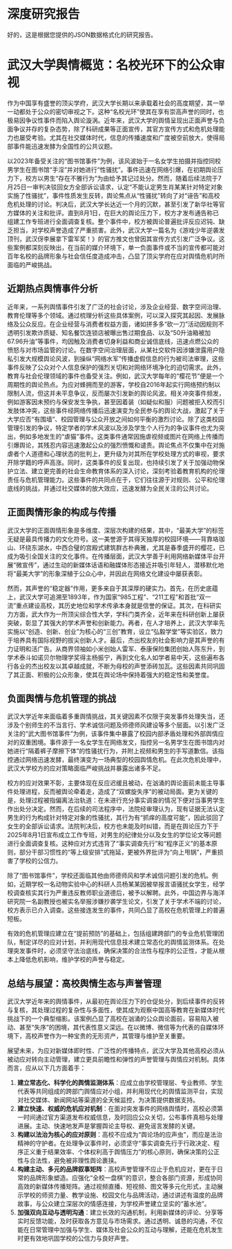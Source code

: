 # 深度研究报告

好的，这是根据您提供的JSON数据格式化的研究报告。

# 武汉大学舆情概览：名校光环下的公众审视

作为中国享有盛誉的顶尖学府，武汉大学长期以来承载着社会的高度期望，其一举一动都处于公众的密切审视之下。这种“名校光环”使其在享有崇高声誉的同时，也极易因争议性事件而陷入舆论漩涡。近年来，武汉大学的舆情呈现出正面声誉与负面争议并存的复杂态势，除了科研成果等正面宣传，其官方宣传方式和危机处理能力也屡受考验。尤其在社交媒体时代，信息的传播速度和广度被空前放大，使得局部事件能迅速发酵为全国性的公共议题。

以2023年备受关注的“图书馆事件”为例，该风波始于一名女学生拍摄并指控同校男学生在图书馆“手淫”并对她进行“性骚扰”。事件迅速在网络引爆，在初期舆论压力下，校方以男生“存在不雅行为”为由给予其记过处分。然而，随着后续法院于7月25日一审判决驳回女方全部诉讼请求，认定“不能认定男生肖某某针对特定对象实施了性骚扰”，事件性质发生反转，舆论焦点从“性骚扰”转向了对“诬告”和高校危机处理的讨论。判决后，武汉大学长达近一个月的沉默，甚至引发了新华社等官方媒体的关注和批评。直到8月1日，在巨大的舆论压力下，校方才发布通告称已组建工作专班进行全面调查复核。整个事件中，校方被舆论普遍批评反应迟钝、缺乏担当，对学校声誉造成了严重损害。此外，武汉大学一篇名为《游戏少年逆袭发顶刊，武汉伢李展拿下雷军奖！》的官方推文也曾因其宣传方式引发广泛争议。这些案例都深刻反映出，在当前的媒介环境下，单一负面事件或不当的宣传都可能对百年名校的品牌形象与社会信任度造成冲击，凸显了顶尖学府在应对舆情危机时所面临的严峻挑战。

## 近期热点舆情事件分析

近年来，一系列舆情事件引发了广泛的社会讨论，涉及企业经营、数字空间治理、教育伦理等多个领域。通过梳理分析这些具体案例，可以深入探究其起因、发展脉络及公众反应。在企业经营与消费者权益方面，诸如拼多多“砍一刀”活动因规则不透明引发欺诈质疑、知名餐饮连锁店被曝出售过期食品、以及“50升油箱被加67.96升油”等事件，均因触及消费者切身利益和商业诚信底线，迅速点燃公众的愤怒与对市场监管的讨论。在数字空间治理层面，从某社交软件因涉嫌泄露用户隐私引发大规模舆论风波，到操纵“网络水军”传播虚假信息的行为被司法审理，这些事件反映了公众对个人信息保护的强烈关切和对网络环境净化的迫切需求。此外，教育与社会伦理领域的事件也备受关注。例如，武汉大学每年的“樱花节”便是一个周期性的舆论热点。为应对蜂拥而至的游客，学校自2016年起实行网络预约制以限制人流，但这并未平息争议，反而屡次引发新的舆论风波。相关冲突事件频发，例如游客因未预约与保安发生争执，甚至因着装（如疑似和服）问题被拒入校而引发肢体冲突，这些事件经网络传播后迅速演变为全民参与的舆论大战，激起了关于大学应否“有围墙”、校园管理与公众开放之间如何平衡的激烈讨论。除了这类校园管理引发的争议，特定学者的学术风波以及涉及学生个人行为的争议事件也尤为突出，例如多地发生的“虐猫”事件。这类事件通常因施虐视频或图片在网络上传播而引爆舆论，其残忍内容迅速激起公众的强烈愤慨和谴责。舆论焦点不仅集中在对施虐者个人道德和心理状态的批判上，更升级为对其所在学校处理方式的审视，要求开除学籍的呼声高涨。同时，这类事件的反复出现，也持续引发了关于加强动物保护立法、建立更完善的社会生命教育体系的深入讨论，深刻考验着教育机构的伦理责任与危机管理能力。这些事件的共同点在于，它们往往源于对规则、公平和伦理底线的挑战，并通过社交媒体的放大效应，迅速发酵为全民关注的公共讨论。

## 正面舆情形象的构成与传播

武汉大学的正面舆情形象是多维度、深层次构建的结果，其中，“最美大学”的标签无疑是最具传播力的文化符号。这一美誉源于其得天独厚的校园环境——背靠珞珈山、环绕东湖水，中西合璧的宫殿式建筑群古朴典雅，尤其是春季盛开的樱花，已成为吸引全国关注的文化事件。在传播层面，武汉大学善于利用网络新媒体平台开展“微宣传”，通过生动的新媒体话语和融媒体形态接近并吸引年轻人，潜移默化地将“最美大学”的形象深植于公众心中，并因此在网络文化建设中屡获表彰。

然而，其声誉的“稳定器”作用，更多来自于其深厚的硬实力。首先，在历史底蕴上，武汉大学可追溯至1893年，作为国家“985工程”、“211工程”和首批“双一流”重点建设高校，其历史地位和学术传承本身就是信誉的保证。其次，在科研实力方面，武大作为一所顶尖综合性大学，学科门类齐全，近年来在科研创新上屡获突破，彰显了其强大的学术声誉和创新能力。再者，在人才培养上，武汉大学率先实施以“创造、创新、创业”为核心的“三创”教育，设立“弘毅学堂”等实验区，致力于培养具有国际视野的拔尖创新人才。最后，杰出校友的社会影响力是其声誉的有力证明和活广告。从商界领袖如小米创始人雷军、泰康保险集团创始人陈东升，到学术泰斗如诺贝尔物理学奖得主杨振宁，再到文化名人如学者易中天，这些遍布各行各业的杰出校友以其卓越成就，不断为母校的声誉添砖加瓦。这些因素共同巩固了其正面、积极的公众形象，使其在舆论场中保持着强大的稳定性和美誉度。

## 负面舆情与危机管理的挑战

武汉大学近年来面临着多重舆情挑战，其关键因素不仅限于突发事件处理失当，还涉及个别师生的不当言行、学术诚信问题及师德师风建设等多个层面。以引发广泛关注的“武大图书馆事件”为例，该事件集中暴露了校园内部矛盾处理和外部舆情应对的双重困境。事件源于一名女学生在网络发文，指控另一名男学生在图书馆内对她进行“隔着裤子摩擦下体”的性骚扰行为，并附上视频和男生的手写道歉信。该指控通过网络迅速发酵，最终演变为一场典型的校园舆情危机。在此次危机处理中，武汉大学校方的应对策略面临严峻挑战并暴露出诸多不足。

校方的应对效果不彰，主要体现在反应迟缓且被动，在汹涌的舆论面前未能主导事件处理进程，反而被舆论牵着走，造成了“双螺旋失序”的被动局面。更为关键的是，处理过程被指偏离法治轨道：在未进行充分事实调查的情况下便对当事男学生作出处分决定。然而，在后续的司法程序中，法院经审理认为，现有证据无法认定男生的行为构成针对特定对象的性骚扰，其行为有“抓痒的高度可能”，因此驳回了女生的全部诉讼请求。法院判决后，校方也未能及时纠错，而是在舆论压力下于2025年8月1日宣布成立工作专班，对男生的纪律处分以及女生的学位论文等问题进行全面调查复核。这种应对方式违背了“事实调查先行”和“程序正义”的基本原则，部分干部习惯性的“等上级安排”式拖延，更被外界批评为“向上甩锅”，严重损害了学校的公信力。

除了“图书馆事件”，学校还面临其他由师德师风和学术诚信问题引发的危机。例如，近期学校一名动物实验中心的科研人员杨某某因被举报言语骚扰女学生，经学校调查核实其行为严重违反教师职业道德后，被予以解聘。此外，中国边界与海洋研究院一名副教授也被实名举报涉嫌抄袭学生论文，引发了关于学术不端的讨论，校方表示已介入调查。这些接连发生的事件，共同凸显了高校在危机管理上的普遍短板。

有效的危机管理应建立在“提前预防”的基础上，包括组建跨部门的专业危机管理团队，制定详尽的应对计划，并利用现代信息技术建立常态化的舆情监测体系。在处理突发事件时，必须坚守法治底线，确保决策的合法性与程序的公正性，才能从根本上降低危机影响，维护学校的声誉与稳定。

## 总结与展望：高校舆情生态与声誉管理

武汉大学近年来的舆情事件，从最初在舆论压力下的仓促处分，到后续事件的反转与复核，其处理过程的复杂性与多面性，使其成为观察中国高等教育在新媒体时代挑战下的一个典型缩影。该案例凸显了高校在汹涌的公众舆论面前，容易陷入被动、甚至“失序”的困境，其代表性意义深远。在以微博、微信等为代表的自媒体环境下，高校声誉作为一种宝贵的无形资产，其管理与维护至关重要。

展望未来，为应对新媒体即时性、广泛性的传播特点，武汉大学及其他高校必须从被动应对转向主动管理，建立更具前瞻性和弹性的声誉管理与舆情应对机制。具体而言，应从以下几方面着手：
1.  **建立常态化、科学化的舆情监测体系**：应成立由学校管理层、专业教师、学生代表等共同组成的跨部门舆情应对小组，并利用现代化的舆情监测平台，实现对社交媒体、新闻网站等渠道的全天候监控，为决策提供数据支持。
2.  **建立快速、权威的危机应对机制**：在面对突发事件的网络舆情时，高校必须第一时间通过官方渠道发布权威信息，及时回应公众关切，公布事件真相与处理进展。主动、快速地发声是掌握舆论主导权、避免谣言发酵的关键。
3.  **构建以法治为核心的应对原则**：高校不应成为“舆论场的应声虫”，而应是法治精神的守护者。在处理争议事件时，必须坚守“事实调查先行于行政决定、程序正义重于结果效率、个体权利高于舆情压力”的核心原则，确保决策的公正性与合法性，避免被非理性舆论裹挟。
4.  **构建主动、多元的品牌叙事矩阵**：高校声誉管理不应止于危机应对，更在于日常的品牌形象塑造。应强化“全校一盘棋”的意识，整合各部门资源，形成协同高效的新媒体传播矩阵。通过视频直播、短视频、图文等多元化形式，主动展示学校的师资力量、教学设施、校园文化与品牌活动，通过讲述有温度的品牌故事，与公众建立深层次的情感连接，为学校声誉建立坚实的“蓄水池”。
5.  **加强双向互动与透明沟通**：建立长效的沟通机制，利用新媒体的评论、分享等实时反馈功能，及时获取各方意见与市场需求。通过透明、诚恳的沟通，不仅能在日常管理中加强与学生、媒体及社会公众的互动与理解，还能在危机发生时更有效地巩固学校的公信力与良好声誉。